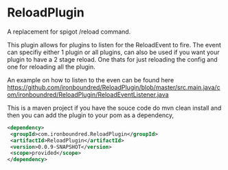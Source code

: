 # ReloadPlugin
A replacement for spigot /reload command.

This plugin allows for plugins to listen for the ReloadEvent to fire. 
The event can specifiy either 1 plugin or all plugins, can also be used if you want your plugin to have a 2 stage reload.
One thats for just reloading the config and one for reloading all the plugin.

An example on how to listen to the even can be found here https://github.com/ironboundred/ReloadPlugin/blob/master/src.main.java/com/ironboundred/ReloadPlugin/ReloadEventListener.java

This is a maven project if you have the souce code do mvn clean install and then you can add the plugin to your pom as a dependency,
```xml
<dependency>
 <groupId>com.ironboundred.ReloadPlugin</groupId>
 <artifactId>ReloadPlugin</artifactId>
 <version>0.0.9-SNAPSHOT</version>
 <scope>provided</scope>
</dependency>
````
